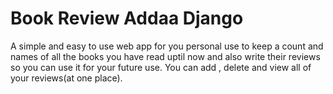 # Book Review Addaa Django
A simple and easy to use web app  for you personal use to keep a count and names of all the books you have read uptil now 
and also write their reviews so you can use it for your future use.
You can add , delete and view all of your reviews(at one place).

